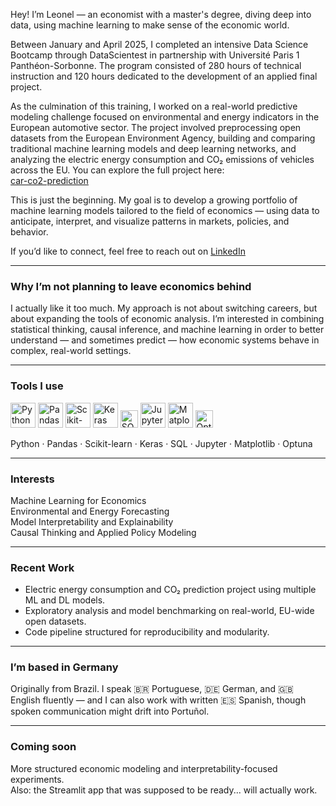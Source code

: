 Hey! I’m Leonel — an economist with a master's degree, diving deep into data, using machine learning to make sense of the economic world.

Between January and April 2025, I completed an intensive Data Science Bootcamp through DataScientest in partnership with Université Paris 1 Panthéon-Sorbonne. The program consisted of 280 hours of technical instruction and 120 hours dedicated to the development of an applied final project.

As the culmination of this training, I worked on a real-world predictive modeling challenge focused on environmental and energy indicators in the European automotive sector. The project involved preprocessing open datasets from the European Environment Agency, building and comparing traditional machine learning models and deep learning networks, and analyzing the electric energy consumption and CO₂ emissions of vehicles across the EU. You can explore the full project here:  
[car-co2-prediction](https://github.com/leonellb/car-co2-prediction)

This is just the beginning. My goal is to develop a growing portfolio of machine learning models tailored to the field of economics — using data to anticipate, interpret, and visualize patterns in markets, policies, and behavior.

If you’d like to connect, feel free to reach out on [LinkedIn](https://www.linkedin.com/in/leonelleitebarros/)

---

### Why I’m not planning to leave economics behind

I actually like it too much. My approach is not about switching careers, but about expanding the tools of economic analysis. I’m interested in combining statistical thinking, causal inference, and machine learning in order to better understand — and sometimes predict — how economic systems behave in complex, real-world settings.

---

### Tools I use

<p align="left">
  <img src="https://cdn.jsdelivr.net/gh/devicons/devicon/icons/python/python-original.svg" alt="Python" width="40"/>
  <img src="https://cdn.jsdelivr.net/gh/devicons/devicon/icons/pandas/pandas-original.svg" alt="Pandas" width="40"/>
  <img src="https://cdn.jsdelivr.net/gh/devicons/devicon/icons/scikitlearn/scikitlearn-original.svg" alt="Scikit-learn" width="40"/>
  <img src="https://cdn.jsdelivr.net/gh/devicons/devicon/icons/tensorflow/tensorflow-original.svg" alt="Keras" width="40"/>
  <img src="https://img.shields.io/badge/SQL-blue?style=flat&logo=sqlite&logoColor=white" alt="SQL" height="28"/>
  <img src="https://cdn.jsdelivr.net/gh/devicons/devicon/icons/jupyter/jupyter-original.svg" alt="Jupyter" width="40"/>
  <img src="https://cdn.jsdelivr.net/gh/devicons/devicon/icons/matplotlib/matplotlib-original.svg" alt="Matplotlib" width="40"/>
  <img src="https://img.shields.io/badge/Optuna-gray?logo=optuna&style=flat&logoColor=white" alt="Optuna" height="28"/>
</p>



Python · Pandas · Scikit-learn · Keras · SQL · Jupyter · Matplotlib · Optuna

---

### Interests

Machine Learning for Economics  
Environmental and Energy Forecasting  
Model Interpretability and Explainability  
Causal Thinking and Applied Policy Modeling

---

### Recent Work

- Electric energy consumption and CO₂ prediction project using multiple ML and DL models.
- Exploratory analysis and model benchmarking on real-world, EU-wide open datasets.
- Code pipeline structured for reproducibility and modularity.

---

### I’m based in Germany

Originally from Brazil. I speak 🇧🇷 Portuguese, 🇩🇪 German, and 🇬🇧 English fluently — and I can also work with written 🇪🇸 Spanish, though spoken communication might drift into Portuñol.

---

### Coming soon

More structured economic modeling and interpretability-focused experiments.  
Also: the Streamlit app that was supposed to be ready... will actually work.
